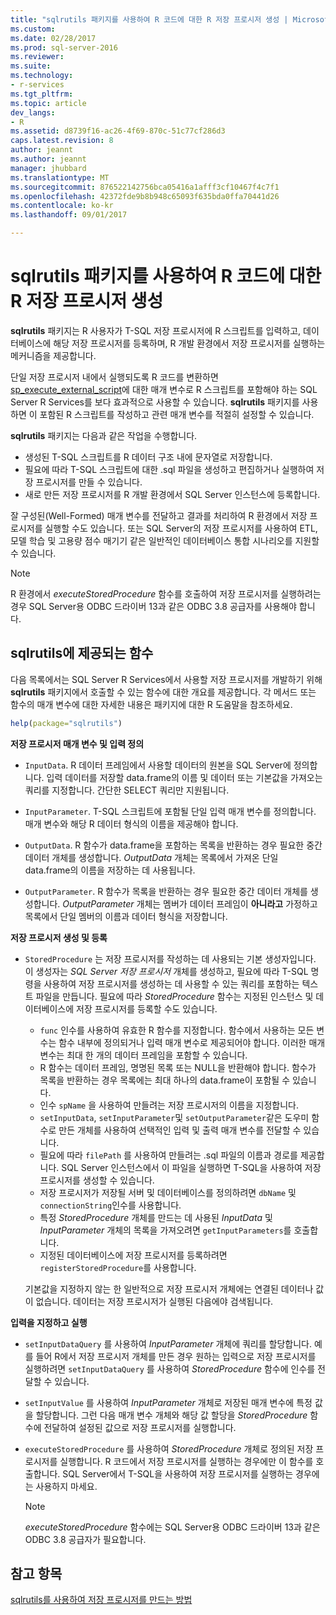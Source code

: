 ```yaml
---
title: "sqlrutils 패키지를 사용하여 R 코드에 대한 R 저장 프로시저 생성 | Microsoft 문서"
ms.custom: 
ms.date: 02/28/2017
ms.prod: sql-server-2016
ms.reviewer: 
ms.suite: 
ms.technology:
- r-services
ms.tgt_pltfrm: 
ms.topic: article
dev_langs:
- R
ms.assetid: d8739f16-ac26-4f69-870c-51c77cf286d3
caps.latest.revision: 8
author: jeannt
ms.author: jeannt
manager: jhubbard
ms.translationtype: MT
ms.sourcegitcommit: 876522142756bca05416a1afff3cf10467f4c7f1
ms.openlocfilehash: 42372fde9b8b948c65093f635bda0ffa70441d26
ms.contentlocale: ko-kr
ms.lasthandoff: 09/01/2017

---
```

# <a name="generating-an-r-stored-procedure-for-r-code-using-the-sqlrutils-package"></a>sqlrutils 패키지를 사용하여 R 코드에 대한 R 저장 프로시저 생성
**sqlrutils** 패키지는 R 사용자가 T-SQL 저장 프로시저에 R 스크립트를 입력하고, 데이터베이스에 해당 저장 프로시저를 등록하며, R 개발 환경에서 저장 프로시저를 실행하는 메커니즘을 제공합니다. 

단일 저장 프로시저 내에서 실행되도록 R 코드를 변환하면 [sp_execute_external_script](../../relational-databases/system-stored-procedures/sp-execute-external-script-transact-sql.md)에 대한 매개 변수로 R 스크립트를 포함해야 하는 SQL Server R Services를 보다 효과적으로 사용할 수 있습니다. **sqlrutils** 패키지를 사용하면 이 포함된 R 스크립트를 작성하고 관련 매개 변수를 적절히 설정할 수 있습니다.

**sqlrutils** 패키지는 다음과 같은 작업을 수행합니다.

- 생성된 T-SQL 스크립트를 R 데이터 구조 내에 문자열로 저장합니다.
- 필요에 따라 T-SQL 스크립트에 대한 .sql 파일을 생성하고 편집하거나 실행하여 저장 프로시저를 만들 수 있습니다.
- 새로 만든 저장 프로시저를 R 개발 환경에서 SQL Server 인스턴스에 등록합니다.

잘 구성된(Well-Formed) 매개 변수를 전달하고 결과를 처리하여 R 환경에서 저장 프로시저를 실행할 수도 있습니다. 또는 SQL Server의 저장 프로시저를 사용하여 ETL, 모델 학습 및 고용량 점수 매기기 같은 일반적인 데이터베이스 통합 시나리오를 지원할 수 있습니다.

  > [!NOTE]
  > R 환경에서 *executeStoredProcedure* 함수를 호출하여 저장 프로시저를 실행하려는 경우 SQL Server용 ODBC 드라이버 13과 같은 ODBC 3.8 공급자를 사용해야 합니다.  
  
## <a name="functions-provided-in-sqlrutils"></a>sqlrutils에 제공되는 함수

다음 목록에서는 SQL Server R Services에서 사용할 저장 프로시저를 개발하기 위해 **sqlrutils** 패키지에서 호출할 수 있는 함수에 대한 개요를 제공합니다. 각 메서드 또는 함수의 매개 변수에 대한 자세한 내용은 패키지에 대한 R 도움말을 참조하세요.

```R
help(package="sqlrutils") 
```

**저장 프로시저 매개 변수 및 입력 정의**

- `InputData`. R 데이터 프레임에서 사용할 데이터의 원본을 SQL Server에 정의합니다. 입력 데이터를 저장할 data.frame의 이름 및 데이터 또는 기본값을 가져오는 쿼리를 지정합니다. 간단한 SELECT 쿼리만 지원됩니다.

- `InputParameter`. T-SQL 스크립트에 포함될 단일 입력 매개 변수를 정의합니다. 매개 변수와 해당 R 데이터 형식의 이름을 제공해야 합니다.

- `OutputData`. R 함수가 data.frame을 포함하는 목록을 반환하는 경우 필요한 중간 데이터 개체를 생성합니다. 
   *OutputData* 개체는 목록에서 가져온 단일 data.frame의 이름을 저장하는 데 사용됩니다. 

- `OutputParameter`. R 함수가 목록을 반환하는 경우 필요한 중간 데이터 개체를 생성합니다. *OutputParameter* 개체는 멤버가 데이터 프레임이 **아니라고** 가정하고 목록에서 단일 멤버의 이름과 데이터 형식을 저장합니다. 


**저장 프로시저 생성 및 등록**


- `StoredProcedure` 는 저장 프로시저를 작성하는 데 사용되는 기본 생성자입니다.  이 생성자는 *SQL Server 저장 프로시저* 개체를 생성하고, 필요에 따라 T-SQL 명령을 사용하여 저장 프로시저를 생성하는 데 사용할 수 있는 쿼리를 포함하는 텍스트 파일을 만듭니다. 필요에 따라 *StoredProcedure* 함수는 지정된 인스턴스 및 데이터베이스에 저장 프로시저를 등록할 수도 있습니다.

   + `func` 인수를 사용하여 유효한 R 함수를 지정합니다. 함수에서 사용하는 모든 변수는 함수 내부에 정의되거나 입력 매개 변수로 제공되어야 합니다. 이러한 매개 변수는 최대 한 개의 데이터 프레임을 포함할 수 있습니다.
   + R 함수는 데이터 프레임, 명명된 목록 또는 NULL을 반환해야 합니다. 함수가 목록을 반환하는 경우 목록에는 최대 하나의 data.frame이 포함될 수 있습니다.
   + 인수 `spName` 을 사용하여 만들려는 저장 프로시저의 이름을 지정합니다.
   + `setInputData`, `setInputParameter`및 `setOutputParameter`같은 도우미 함수로 만든 개체를 사용하여 선택적인 입력 및 출력 매개 변수를 전달할 수 있습니다.
   +  필요에 따라 `filePath` 를 사용하여 만들려는 .sql 파일의 이름과 경로를 제공합니다. SQL Server 인스턴스에서 이 파일을 실행하면 T-SQL을 사용하여 저장 프로시저를 생성할 수 있습니다.
   + 저장 프로시저가 저장될 서버 및 데이터베이스를 정의하려면 `dbName` 및  `connectionString`인수를 사용합니다.
   + 특정 *StoredProcedure* 개체를 만드는 데 사용된 *InputData* 및 *InputParameter* 개체의 목록을 가져오려면 `getInputParameters`를 호출합니다. 
   + 지정된 데이터베이스에 저장 프로시저를 등록하려면 `registerStoredProcedure`를 사용합니다.

   기본값을 지정하지 않는 한 일반적으로 저장 프로시저 개체에는 연결된 데이터나 값이 없습니다. 데이터는 저장 프로시저가 실행된 다음에야 검색됩니다. 


**입력을 지정하고 실행**

- `setInputDataQuery` 를 사용하여 *InputParameter* 개체에 쿼리를 할당합니다. 예를 들어 R에서 저장 프로시저 개체를 만든 경우 원하는 입력으로 저장 프로시저를 실행하려면 `setInputDataQuery` 를 사용하여 *StoredProcedure* 함수에 인수를 전달할 수 있습니다.

- `setInputValue` 를 사용하여 *InputParameter* 개체로 저장된 매개 변수에 특정 값을 할당합니다. 그런 다음 매개 변수 개체와 해당 값 할당을 *StoredProcedure* 함수에 전달하여 설정된 값으로 저장 프로시저를 실행합니다.

- `executeStoredProcedure` 를 사용하여 *StoredProcedure* 개체로 정의된 저장 프로시저를 실행합니다. R 코드에서 저장 프로시저를 실행하는 경우에만 이 함수를 호출합니다. SQL Server에서 T-SQL을 사용하여 저장 프로시저를 실행하는 경우에는 사용하지 마세요.

  > [!NOTE]
  > *executeStoredProcedure* 함수에는 SQL Server용 ODBC 드라이버 13과 같은 ODBC 3.8 공급자가 필요합니다.  
  
  



## <a name="see-also"></a>참고 항목
[sqlrutils를 사용하여 저장 프로시저를 만드는 방법](../../advanced-analytics/r-services/how-to-create-a-stored-procedure-using-sqlrutils.md)



